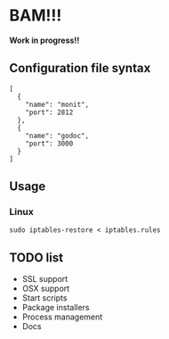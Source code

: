 # BAM!!!

**Work in progress!!**


## Configuration file syntax

    [
      {
        "name": "monit",
        "port": 2812
      },
      {
        "name": "godoc",
        "port": 3000
      }
    ]


## Usage

### Linux

    sudo iptables-restore < iptables.rules

## TODO list

* SSL support
* OSX support
* Start scripts
* Package installers
* Process management
* Docs

